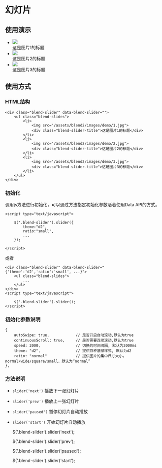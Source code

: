 # 幻灯片

## 使用演示

<div class='doc-demo'>
	<div id="slider" class="blend-slider" style="width:50%">
	    <ul class="blend-slides">
	        <li>
	            <img src="/assets/blend2/images/demo/1.jpg">
	            <div class="blend-slider-title">这是图片1的标题</div>
	        </li>
	        <li>
	            <img src="/assets/blend2/images/demo/2.jpg">
	            <div class="blend-slider-title">这是图片2的标题</div>
	        </li>
	        <li>
	            <img src="/assets/blend2/images/demo/3.jpg">
	            <div class="blend-slider-title">这是图片3的标题</div>
	        </li>
	    </ul>
	</div>
</div>

<script type="text/javascript">
	;(function(){
        boost("#slider").slider({
        	"speed": 2000,
        	"ratio": "wide",
        	continuousScroll: true, 
        	theme: "d2",
        });
	})();
</script>


## 使用方式

### HTML结构

	<div class="blend-slider" data-blend-slider="">
	    <ul class="blend-slides">
	        <li>
	            <img src="/assets/blend2/images/demo/1.jpg">
	            <div class="blend-slider-title">这是图片1的标题</div>
	        </li>
	        <li>
	            <img src="/assets/blend2/images/demo/2.jpg">
	            <div class="blend-slider-title">这是图片2的标题</div>
	        </li>
	        <li>
	            <img src="/assets/blend2/images/demo/3.jpg">
	            <div class="blend-slider-title">这是图片3的标题</div>
	        </li>
	    </ul>
	</div>

### 初始化

调用js方法进行初始化，可以通过方法指定初始化参数活着使用Data API的方式。

	<script type="text/javascript">

		$('.blend-slider').slider({
			theme:"d2",
			ratio:"small",
			...
		});

	</script>

或者

	<div class="blend-slider" data-blend-slider="{'theme':'d2','ratio':'small', ...}">
		<ul class="blend-slides">
			...
		</ul>
	</div>
	<script type="text/javascript">

		$('.blend-slider').slider();
	</script>


### 初始化参数说明

	{
        autoSwipe: true,            // 是否开启自动滚动,默认为true
        continuousScroll: true,     // 是否需要连续滚动,默认为true
        speed: 2000,                // 切换的时间间隔, 默认为2000ms
        theme: "d2",				// 提供四种底部样式, 默认为d2
        ratio: "normal"     		// 提供图片的集中尺寸大小，normal/wide/square/small，默认为“normal”
    },

### 方法说明

-	`slider('next')` 播放下一张幻灯片

-	`slider('prev')` 播放上一张幻灯片

-	`slider('paused')` 暂停幻灯片自动播放

-	`slider('start')` 开始幻灯片自动播放


	$('.blend-slider').slider('next');

	$('.blend-slider').slider('prev');

	$('.blend-slider').slider('paused');

	$('.blend-slider').slider('start');

	